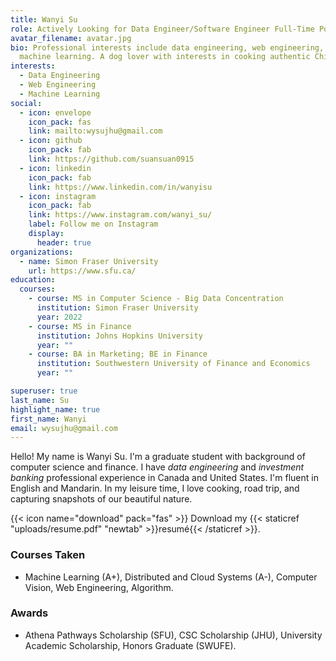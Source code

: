 ```yaml
---
title: Wanyi Su
role: Actively Looking for Data Engineer/Software Engineer Full-Time Position
avatar_filename: avatar.jpg
bio: Professional interests include data engineering, web engineering, and
  machine learning. A dog lover with interests in cooking authentic Chinese food and capturing snapshots of life and nature in daily life.
interests:
  - Data Engineering
  - Web Engineering
  - Machine Learning
social:
  - icon: envelope
    icon_pack: fas
    link: mailto:wysujhu@gmail.com
  - icon: github
    icon_pack: fab
    link: https://github.com/suansuan0915
  - icon: linkedin
    icon_pack: fab
    link: https://www.linkedin.com/in/wanyisu
  - icon: instagram
    icon_pack: fab
    link: https://www.instagram.com/wanyi_su/
    label: Follow me on Instagram
    display:
      header: true
organizations:
  - name: Simon Fraser University
    url: https://www.sfu.ca/
education:
  courses:
    - course: MS in Computer Science - Big Data Concentration
      institution: Simon Fraser University
      year: 2022
    - course: MS in Finance
      institution: Johns Hopkins University
      year: ""
    - course: BA in Marketing; BE in Finance
      institution: Southwestern University of Finance and Economics
      year: ""

superuser: true
last_name: Su
highlight_name: true
first_name: Wanyi
email: wysujhu@gmail.com
---
```

Hello! My name is Wanyi Su. I'm a graduate student with background of computer science and finance. I have *data engineering* and *investment banking* professional experience in Canada and United States. I'm fluent in English and Mandarin. In my leisure time, I love cooking, road trip, and capturing snapshots of our beautiful nature.

{{< icon name="download" pack="fas" >}} Download my {{< staticref "uploads/resume.pdf" "newtab" >}}resumé{{< /staticref >}}.

### Courses Taken
  - Machine Learning (A+), Distributed and Cloud Systems (A-), Computer Vision, Web Engineering, Algorithm.

### Awards
  - Athena Pathways Scholarship (SFU), CSC Scholarship (JHU), University Academic Scholarship, Honors Graduate (SWUFE).
